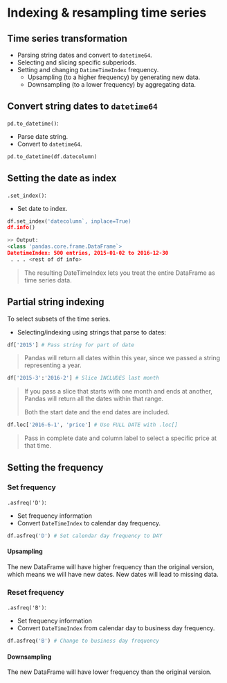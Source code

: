 # Indexing & resampling time series

## Time series transformation
- Parsing string dates and convert to `datetime64`.
- Selecting and slicing specific subperiods.
- Setting and changing `DatimeTimeIndex` frequency.
  - Upsampling (to a higher frequency) by generating new data.
  - Downsampling (to a lower frequency) by aggregating data.

## Convert string dates to `datetime64`
`pd.to_datetime()`:
- Parse date string.
- Convert to `datetime64`.

```py
pd.to_datetime(df.datecolumn)
```

## Setting the date as index
`.set_index()`:
- Set date to index.

```py
df.set_index('datecolumn`, inplace=True)
df.info()

>> Output:
<class 'pandas.core.frame.DataFrame`>
DatetimeIndex: 500 entries, 2015-01-02 to 2016-12-30
 . . . <rest of df info>
```
> The resulting DateTimeIndex lets you treat the entire DataFrame as time series data.


## Partial string indexing
To select subsets of the time series.

- Selecting/indexing using strings that parse to dates:
```py
df['2015'] # Pass string for part of date
```
> Pandas will return all dates within this year, since we passed a string representing a year.

```py
df['2015-3':'2016-2'] # Slice INCLUDES last month
```
> If you pass a slice that starts with one month and ends at another, Pandas will return all the dates within that range.
>
> Both the start date and the end dates are included.

```py
df.loc['2016-6-1', 'price'] # Use FULL DATE with .loc[]
```
> Pass in complete date and column label to select a specific price at that time.

## Setting the frequency

### Set frequency
`.asfreq('D')`:
- Set frequency information
- Convert `DateTimeIndex` to calendar day frequency.

```py
df.asfreq('D') # Set calendar day frequency to DAY
```
#### Upsampling
The new DataFrame will have higher frequency than the original version, which means we will have new dates. New dates will lead to missing data.

### Reset frequency
`.asfreq('B')`:
- Set frequency information
- Convert `DateTimeIndex` from calendar day to business day frequency.

```py
df.asfreq('B') # Change to business day frequency
```
#### Downsampling
The new DataFrame will have lower frequency than the original version.
